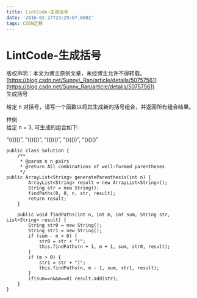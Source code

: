 ```yaml
---
title: LintCode-生成括号
date: '2016-02-27T23:29:07.000Z'
tags: CSDN迁移
---
```


# LintCode-生成括号

版权声明：本文为博主原创文章，未经博主允许不得转载。 [https://blog.csdn.net/Sunny\_Ran/article/details/50757561](https://blog.csdn.net/Sunny_Ran/article/details/50757561)  
生成括号

给定 n 对括号，请写一个函数以将其生成新的括号组合，并返回所有组合结果。

样例  
给定 n = 3, 可生成的组合如下:

“\(\(\(\)\)\)”, “\(\(\)\(\)\)”, “\(\(\)\)\(\)”, “\(\)\(\(\)\)”, “\(\)\(\)\(\)”

```text
public class Solution {
    /**
     * @param n n pairs
     * @return All combinations of well-formed parentheses
     */
public ArrayList<String> generateParenthesis(int n) {
        ArrayList<String> result = new ArrayList<String>();
        String str = new String();
        findPaths(0, 0, n, str, result);
        return result;
    }

    public void findPaths(int n, int m, int sum, String str, List<String> result) {
        String str0 = new String();
        String str1 = new String();
        if (sum - n > 0) {
            str0 = str + "(";
            this.findPaths(n + 1, m + 1, sum, str0, result);
        }
        if (m > 0) {
            str1 = str + ")";
            this.findPaths(n, m - 1, sum, str1, result);
        }
        if(sum==n&&m==0) result.add(str);
    }
}
```

